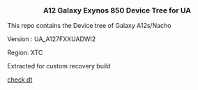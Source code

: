 <div align=center>
    <h3>
        A12 Galaxy Exynos 850 Device Tree for UA
    </h3>
</div>

This repo contains the Device tree of Galaxy A12s/Nacho

<div>
    <p>Version : UA_A127FXXUADWI2</p>
    <p>Region: XTC</p>
</div>

Extracted for custom recovery build

[check dt](/DT/)
